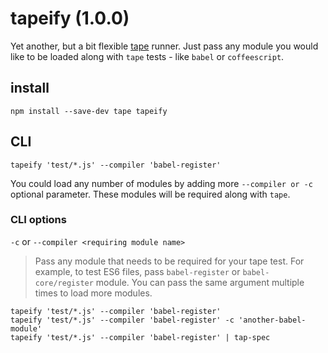 # tapeify (1.0.0)

Yet another, but a bit flexible [tape](https://github.com/substack/tape) runner. Just pass any module you would like to be loaded along with `tape` tests - like `babel` or `coffeescript`.

## install

`npm install --save-dev tape tapeify`

## CLI
`tapeify 'test/*.js' --compiler 'babel-register'`

You could load any number of modules by adding more `--compiler or -c` optional parameter.  These modules will be required along with `tape`.

### CLI options

`-c` or `--compiler <requiring module name>`
> Pass any module that needs to be required for your tape test. For example, to test ES6 files, pass `babel-register` or `babel-core/register` module. You can pass the same argument multiple times to load more modules.

`tapeify 'test/*.js' --compiler 'babel-register'`  
`tapeify 'test/*.js' --compiler 'babel-register' -c 'another-babel-module'`  
`tapeify 'test/*.js' --compiler 'babel-register' | tap-spec`  

